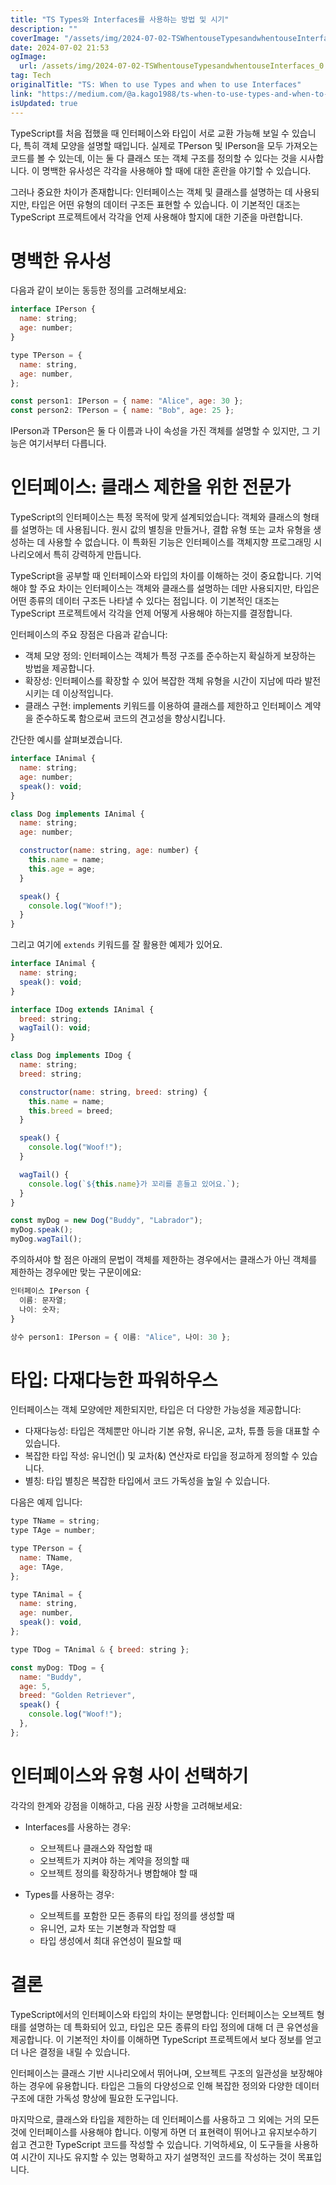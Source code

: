 ```yaml
---
title: "TS Types와 Interfaces를 사용하는 방법 및 시기"
description: ""
coverImage: "/assets/img/2024-07-02-TSWhentouseTypesandwhentouseInterfaces_0.png"
date: 2024-07-02 21:53
ogImage: 
  url: /assets/img/2024-07-02-TSWhentouseTypesandwhentouseInterfaces_0.png
tag: Tech
originalTitle: "TS: When to use Types and when to use Interfaces"
link: "https://medium.com/@a.kago1988/ts-when-to-use-types-and-when-to-use-interfaces-561e8cab2166"
isUpdated: true
---
```




TypeScript를 처음 접했을 때 인터페이스와 타입이 서로 교환 가능해 보일 수 있습니다, 특히 객체 모양을 설명할 때입니다. 실제로 TPerson 및 IPerson을 모두 가져오는 코드를 볼 수 있는데, 이는 둘 다 클래스 또는 객체 구조를 정의할 수 있다는 것을 시사합니다. 이 명백한 유사성은 각각을 사용해야 할 때에 대한 혼란을 야기할 수 있습니다.

그러나 중요한 차이가 존재합니다: 인터페이스는 객체 및 클래스를 설명하는 데 사용되지만, 타입은 어떤 유형의 데이터 구조든 표현할 수 있습니다. 이 기본적인 대조는 TypeScript 프로젝트에서 각각을 언제 사용해야 할지에 대한 기준을 마련합니다.

# 명백한 유사성

다음과 같이 보이는 동등한 정의를 고려해보세요:

<div class="content-ad"></div>

```js
interface IPerson {
  name: string;
  age: number;
}

type TPerson = {
  name: string,
  age: number,
};

const person1: IPerson = { name: "Alice", age: 30 };
const person2: TPerson = { name: "Bob", age: 25 };
```

IPerson과 TPerson은 둘 다 이름과 나이 속성을 가진 객체를 설명할 수 있지만, 그 기능은 여기서부터 다릅니다.

# 인터페이스: 클래스 제한을 위한 전문가

TypeScript의 인터페이스는 특정 목적에 맞게 설계되었습니다: 객체와 클래스의 형태를 설명하는 데 사용됩니다. 원시 값의 별칭을 만들거나, 결합 유형 또는 교차 유형을 생성하는 데 사용할 수 없습니다. 이 특화된 기능은 인터페이스를 객체지향 프로그래밍 시나리오에서 특히 강력하게 만듭니다.

<div class="content-ad"></div>

TypeScript을 공부할 때 인터페이스와 타입의 차이를 이해하는 것이 중요합니다. 기억해야 할 주요 차이는 인터페이스는 객체와 클래스를 설명하는 데만 사용되지만, 타입은 어떤 종류의 데이터 구조든 나타낼 수 있다는 점입니다. 이 기본적인 대조는 TypeScript 프로젝트에서 각각을 언제 어떻게 사용해야 하는지를 결정합니다.

인터페이스의 주요 장점은 다음과 같습니다:

- 객체 모양 정의: 인터페이스는 객체가 특정 구조를 준수하는지 확실하게 보장하는 방법을 제공합니다.
- 확장성: 인터페이스를 확장할 수 있어 복잡한 객체 유형을 시간이 지남에 따라 발전시키는 데 이상적입니다.
- 클래스 구현: implements 키워드를 이용하여 클래스를 제한하고 인터페이스 계약을 준수하도록 함으로써 코드의 견고성을 향상시킵니다.

간단한 예시를 살펴보겠습니다.

<div class="content-ad"></div>

```js
interface IAnimal {
  name: string;
  age: number;
  speak(): void;
}

class Dog implements IAnimal {
  name: string;
  age: number;

  constructor(name: string, age: number) {
    this.name = name;
    this.age = age;
  }

  speak() {
    console.log("Woof!");
  }
}
```

그리고 여기에 `extends` 키워드를 잘 활용한 예제가 있어요.

```js
interface IAnimal {
  name: string;
  speak(): void;
}

interface IDog extends IAnimal {
  breed: string;
  wagTail(): void;
}

class Dog implements IDog {
  name: string;
  breed: string;

  constructor(name: string, breed: string) {
    this.name = name;
    this.breed = breed;
  }

  speak() {
    console.log("Woof!");
  }

  wagTail() {
    console.log(`${this.name}가 꼬리를 흔들고 있어요.`);
  }
}

const myDog = new Dog("Buddy", "Labrador");
myDog.speak();
myDog.wagTail();
```

주의하셔야 할 점은 아래의 문법이 객체를 제한하는 경우에서는 클래스가 아닌 객체를 제한하는 경우에만 맞는 구문이에요:

<div class="content-ad"></div>

```typescript
인터페이스 IPerson {
  이름: 문자열;
  나이: 숫자;
}

상수 person1: IPerson = { 이름: "Alice", 나이: 30 };
```

# 타입: 다재다능한 파워하우스

인터페이스는 객체 모양에만 제한되지만, 타입은 더 다양한 가능성을 제공합니다:

- 다재다능성: 타입은 객체뿐만 아니라 기본 유형, 유니온, 교차, 튜플 등을 대표할 수 있습니다.
- 복잡한 타입 작성: 유니언(|) 및 교차(&) 연산자로 타입을 정교하게 정의할 수 있습니다.
- 별칭: 타입 별칭은 복잡한 타입에서 코드 가독성을 높일 수 있습니다.

<div class="content-ad"></div>

다음은 예제 입니다:

```js
type TName = string;
type TAge = number;

type TPerson = {
  name: TName,
  age: TAge,
};

type TAnimal = {
  name: string,
  age: number,
  speak(): void,
};

type TDog = TAnimal & { breed: string };

const myDog: TDog = {
  name: "Buddy",
  age: 5,
  breed: "Golden Retriever",
  speak() {
    console.log("Woof!");
  },
};
```

# 인터페이스와 유형 사이 선택하기

각각의 한계와 강점을 이해하고, 다음 권장 사항을 고려해보세요:

<div class="content-ad"></div>

- Interfaces를 사용하는 경우:

  - 오브젝트나 클래스와 작업할 때
  - 오브젝트가 지켜야 하는 계약을 정의할 때
  - 오브젝트 정의를 확장하거나 병합해야 할 때

- Types를 사용하는 경우:
  - 오브젝트를 포함한 모든 종류의 타입 정의를 생성할 때
  - 유니언, 교차 또는 기본형과 작업할 때
  - 타입 생성에서 최대 유연성이 필요할 때

# 결론

TypeScript에서의 인터페이스와 타입의 차이는 분명합니다: 인터페이스는 오브젝트 형태를 설명하는 데 특화되어 있고, 타입은 모든 종류의 타입 정의에 대해 더 큰 유연성을 제공합니다. 이 기본적인 차이를 이해하면 TypeScript 프로젝트에서 보다 정보를 얻고 더 나은 결정을 내릴 수 있습니다.

인터페이스는 클래스 기반 시나리오에서 뛰어나며, 오브젝트 구조의 일관성을 보장해야 하는 경우에 유용합니다. 타입은 그들의 다양성으로 인해 복잡한 정의와 다양한 데이터 구조에 대한 가독성 향상에 필요한 도구입니다.

<div class="content-ad"></div>

마지막으로, 클래스와 타입을 제한하는 데 인터페이스를 사용하고 그 외에는 거의 모든 것에 인터페이스를 사용해야 합니다. 이렇게 하면 더 표현력이 뛰어나고 유지보수하기 쉽고 견고한 TypeScript 코드를 작성할 수 있습니다. 기억하세요, 이 도구들을 사용하여 시간이 지나도 유지할 수 있는 명확하고 자기 설명적인 코드를 작성하는 것이 목표입니다.
